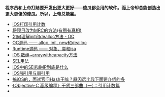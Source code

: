 **程序员和上帝打赌要开发出更大更好——傻瓜都会用的软件。而上帝却总能创造出更大更傻的傻瓜。所以，上帝总能赢。**

- [iOS打印引用计数](https://www.jianshu.com/p/e059a54fb5f3)
- [将项目改为MRC的方法(有图有真相)](https://blog.csdn.net/abelyulbb/article/details/51473445)
- [如何理解init和dealloc方法 - OC](https://www.jianshu.com/p/cbcf0becba85)
- [OC源码 —— alloc, init, new和dealloc](https://www.jianshu.com/p/44f2ef4552a8)
- [Runtime源码 —— 对象、类和isa](https://www.jianshu.com/p/a8eade8a1c6d)
- [iOS 数组~arraywithcapacity方法](https://blog.csdn.net/shihuboke/article/details/78153827)
- [SEL用法](https://www.jianshu.com/p/3291be7c7bb4)
- [iOS中的SEl和IMP到底是什么](https://blog.csdn.net/dkq972958298/article/details/69942077)
- [iOS强引用与弱引用](https://www.jianshu.com/p/2d0f3fee817f)
- [搞iOS的，面试官问Hash干嘛？原因远比我下面要介绍的多](https://juejin.im/post/5c6abfc86fb9a049c04396a7)
- [《Objective-C 高级编程》干货三部曲（一）：引用计数篇](https://www.jianshu.com/p/9172ff9c8b5c)
- []()